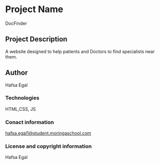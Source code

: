 # Project Name
DocFinder

## Project Description
A website designed to help patients and Doctors to find specialists near them.

## Author
Hafsa Egal

### Technologies
HTML,CSS, JS

### Conact information
hafsa.egal1@student.moringaschool.com

### License and copyright information
Hafsa Egal